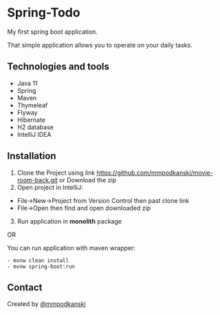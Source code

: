 # Spring-Todo
My first spring boot application.

That simple application allows you to operate on your daily tasks.

## Technologies and tools
* Java 11
* Spring
* Maven
* Thymeleaf
* Flyway
* Hibernate
* H2 database
* IntelliJ IDEA


## Installation

1. Clone the Project using link https://github.com/mmpodkanski/movie-room-back.git or Download the zip
2. Open project in IntelliJ:
- File->New->Project from Version Control then past clone link
- File->Open then find and open downloaded zip
3. Run application in **monolith** package

OR

You can run application with maven wrapper:
```
- mvnw clean install
- mvnw spring-boot:run
```

## Contact
Created by [@mmpodkanski](https://github.com/mmpodkanski/)
